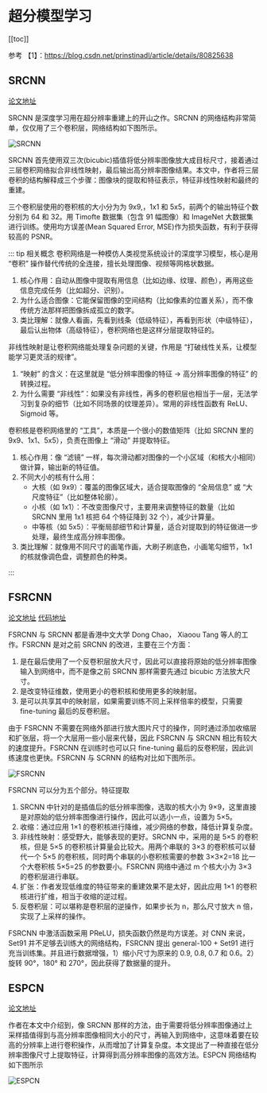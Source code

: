 # 超分模型学习

[[toc]]

参考
【1】：https://blog.csdn.net/prinstinadl/article/details/80825638

## SRCNN

[论文地址](http://personal.ie.cuhk.edu.hk/~ccloy/files/eccv_2014_deepresolution.pdf)

SRCNN 是深度学习用在超分辨率重建上的开山之作。SRCNN 的网络结构非常简单，仅仅用了三个卷积层，网络结构如下图所示。

![SRCNN ](https://image-bucket-1307756649.cos.ap-chengdu.myqcloud.com/image/20250926103100561.png)

SRCNN 首先使用双三次(bicubic)插值将低分辨率图像放大成目标尺寸，接着通过三层卷积网络拟合非线性映射，最后输出高分辨率图像结果。本文中，作者将三层卷积的结构解释成三个步骤：图像块的提取和特征表示，特征非线性映射和最终的重建。

三个卷积层使用的卷积核的大小分为为 9x9,，1x1 和 5x5，前两个的输出特征个数分别为 64 和 32。用 Timofte 数据集（包含 91 幅图像）和 ImageNet 大数据集进行训练。使用均方误差(Mean Squared Error, MSE)作为损失函数，有利于获得较高的 PSNR。

::: tip 相关概念
卷积网络是一种模仿人类视觉系统设计的深度学习模型，核心是用 “卷积” 操作替代传统的全连接，擅长处理图像、视频等网格状数据。

1. 核心作用：自动从图像中提取有用信息（比如边缘、纹理、颜色），再用这些信息完成任务（比如超分、识别）。
2. 为什么适合图像：它能保留图像的空间结构（比如像素的位置关系），而不像传统方法那样把图像拆成孤立的数字。
3. 类比理解：就像人看画，先看到线条（低级特征），再看到形状（中级特征），最后认出物体（高级特征），卷积网络也是这样分层提取特征的。

非线性映射是让卷积网络能处理复杂问题的关键，作用是 “打破线性关系，让模型能学习更灵活的规律”。

1. “映射” 的含义：在这里就是 “低分辨率图像的特征 → 高分辨率图像的特征” 的转换过程。
2. 为什么需要 “非线性”：如果没有非线性，再多的卷积层也相当于一层，无法学习到复杂的细节（比如不同场景的纹理差异）。常用的非线性函数有 ReLU、Sigmoid 等。

卷积核是卷积网络里的 “工具”，本质是一个很小的数值矩阵（比如 SRCNN 里的 9x9、1x1、5x5），负责在图像上 “滑动” 并提取特征。

1. 核心作用：像 “滤镜” 一样，每次滑动都对图像的一个小区域（和核大小相同）做计算，输出新的特征值。
2. 不同大小的核有什么用：
   - 大核（如 9x9）：覆盖的图像区域大，适合提取图像的 “全局信息” 或 “大尺度特征”（比如整体轮廓）。
   - 小核（如 1x1）：不改变图像尺寸，主要用来调整特征的数量（比如 SRCNN 里用 1x1 核把 64 个特征降到 32 个），减少计算量。
   - 中等核（如 5x5）：平衡局部细节和计算量，适合对提取到的特征做进一步处理，最终生成高分辨率图像。
3. 类比理解：就像用不同尺寸的画笔作画，大刷子刷底色，小画笔勾细节，1x1 的核就像调色盘，调整颜色的种类。

:::

## FSRCNN

[论文地址](https://arxiv.org/abs/1608.00367)
[代码地址](http://mmlab.ie.cuhk.edu.hk/projects/FSRCNN.html)

FSRCNN 与 SRCNN 都是香港中文大学 Dong Chao， Xiaoou Tang 等人的工作。FSRCNN 是对之前 SRCNN 的改进，主要在三个方面：

1. 是在最后使用了一个反卷积层放大尺寸，因此可以直接将原始的低分辨率图像输入到网络中，而不是像之前 SRCNN 那样需要先通过 bicubic 方法放大尺寸。
2. 是改变特征维数，使用更小的卷积核和使用更多的映射层。
3. 是可以共享其中的映射层，如果需要训练不同上采样倍率的模型，只需要 fine-tuning 最后的反卷积层。

由于 FSRCNN 不需要在网络外部进行放大图片尺寸的操作，同时通过添加收缩层和扩张层，将一个大层用一些小层来代替，因此 FSRCNN 与 SRCNN 相比有较大的速度提升。FSRCNN 在训练时也可以只 fine-tuning 最后的反卷积层，因此训练速度也更快。FSRCNN 与 SCRNN 的结构对比如下图所示。

![FSRCNN](https://image-bucket-1307756649.cos.ap-chengdu.myqcloud.com/image/20250926110448302.png)

FSRCNN 可以分为五个部分。特征提取

1. SRCNN 中针对的是插值后的低分辨率图像，选取的核大小为 9×9，这里直接是对原始的低分辨率图像进行操作，因此可以选小一点，设置为 5×5。
2. 收缩：通过应用 1×1 的卷积核进行降维，减少网络的参数，降低计算复杂度。
3. 非线性映射：感受野大，能够表现的更好。SRCNN 中，采用的是 5×5 的卷积核，但是 5×5 的卷积核计算量会比较大。用两个串联的 3×3 的卷积核可以替代一个 5×5 的卷积核，同时两个串联的小卷积核需要的参数 3×3×2=18 比一个大卷积核 5×5=25 的参数要小。FSRCNN 网络中通过 m 个核大小为 3×3 的卷积层进行串联。
4. 扩张：作者发现低维度的特征带来的重建效果不是太好，因此应用 1×1 的卷积核进行扩维，相当于收缩的逆过程。
5. 反卷积层：可以堪称是卷积层的逆操作，如果步长为 n，那么尺寸放大 n 倍，实现了上采样的操作。

FSRCNN 中激活函数采用 PReLU，损失函数仍然是均方误差。对 CNN 来说，Set91 并不足够去训练大的网络结构，FSRCNN 提出 general-100 + Set91 进行充当训练集。并且进行数据增强，1）缩小尺寸为原来的 0.9, 0.8, 0.7 和 0.6。2）旋转 90°，180° 和 270°，因此获得了数据量的提升。

## ESPCN

[论文地址](https://arxiv.org/abs/1609.05158)

作者在本文中介绍到，像 SRCNN 那样的方法，由于需要将低分辨率图像通过上采样插值得到与高分辨率图像相同大小的尺寸，再输入到网络中，这意味着要在较高的分辨率上进行卷积操作，从而增加了计算复杂度。本文提出了一种直接在低分辨率图像尺寸上提取特征，计算得到高分辨率图像的高效方法。ESPCN 网络结构如下图所示

![ESPCN](https://image-bucket-1307756649.cos.ap-chengdu.myqcloud.com/image/20250926113532414.png)
